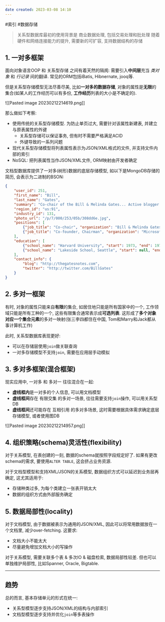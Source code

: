 ```yaml
---
date created: 2023-03-08 14:10
---
```


#索引 #数据存储

> 关系型数据库最初的使用背景是 商业数据处理, 包括交易处理和批处理
> 随着硬件和网络连接能力的提升, 需要新的可扩容, 支持数据结构的存储

## 1. 一对多框架

面向对象语言OOP 和 关系型存储 之间有着天然的隔阂: 需要引入**中间层**充当 _类对象_ 和 _行记录_ 间的翻译. 常见的ORM包括iBatis, Hibnernate, jooq等.

但是关系型存储模型无法尽善尽美, 比如**一对多的数据存储**, 对象的属性是**无限**的集合(如某人的工作经历可以有多份, **工作经历**列表的大小是不确定的).

![[Pasted image 20230212214619.png]]

那么做如下考察:

- 使用传统的关系型存储模型. 为防止单页过大, 需要针对该属性新建表, 并建立与原表属性的外键
  - 关系型存储可以保证事务, 但有时不需要严格满足ACID
  - 外键导致的一系列问题
- 现代关系型存储模型将列表属性表示为JSON/XML格式的文件, 并支持文件内部的索引
- NoSQL: 把列表属性当作JSON/XML文件, ORM映射由开发者确定

文档型数据库提供了一对多(树形)数据的底层存储模型, 如以下是MongoDB存储的简历, 会表示为二进制的BSON:

```json
{ 
	"user_id": 251, 
	"first_name": "Bill", 
	"last_name": "Gates", 
	"summary": "Co-chair of the Bill & Melinda Gates... Active blogger.", 
	"region_id": "us:91", 
	"industry_id": 131, 
	"photo_url": "/p/7/000/253/05b/308dd6e.jpg",
	"positions": [ 
		{"job_title": "Co-chair", "organization": "Bill & Melinda Gates Foundation"}, 
		{"job_title": "Co-founder, Chairman", "organization": "Microsoft"} 
	], 
	"education": [ 
		{"school_name": "Harvard University", "start": 1973, "end": 1975}, 
		{"school_name": "Lakeside School, Seattle", "start": null, "end": null} 
	], 
	"contact_info": { 
		"blog": "http://thegatesnotes.com", 
		"twitter": "http://twitter.com/BillGates" 
	}
}
```

## 2. 多对一框架

有时, 对象的属性只能来自**有限**的集合, 如居住地只能是所有国家中的一个, 工作领域只能是所有工种的一个, 这些有限集合通常表示成**可选列表**. 这形成了**多个对象对应一个集合元素**的多对一映射(张三李四都住在中国, Tom和Marry和Jack都从事计算机工作)

此时, 关系型数据库表现更好:

- 可以在存储层使用`join`做关联查询
- 一对多存储模型不支持`join`, 需要在应用层手动模拟

## 3. 多对多框架(混合框架)

现实应用中, 一对多 和 多对一 往往混合在一起:

- **虚线框内**是一对多的个人信息, 可以用文档模型
- **虚线框间**存在 有限交集 的多对一场景, 往往需要支持`join`操作, 可以用关系型DB
- **虚线框间**还可能存在 互相引用 的多对多场景, 这时需要根据具体需求确定底层存储模型, 或者使用图DB

![[Pasted image 20230212214957.png]]

## 4. 组织策略(schema)灵活性(flexibility)

对于关系模型, 在表创建的一刻, 数据的schema就按照字段规定好了. 如果有更改schema的需求, 要使用`ALTER TABLE`, 这会挤占业务资源.

对于文档型模型和支持XML/JSON的关系模型, 数据组织方式可以延迟到业务层再确定, 这尤其适用于:

- 存储种类过多, 为每个类建立一张表开销太大
- 数据的组织方式由外部服务确定

## 5. 数据局部性(locality)

对于文档模型, 由于数据被表示为通用的JSON/XML, 因此可以将常用数据放在一个文档里, 减少over-fetching. 这要求:

- 文档大小不能太大
- 尽量避免增加文档大小的写操作

对于关系模型, 需要关联多个表 & 多次IO & 磁盘检索, 数据局部性较差. 但也可以单独维护局部性, 比如Spanner, Oracle, Bigtable.

---

## 趋势

总的而言, 基本存储单元的形式在统一:

- 关系型模型逐步支持JSON/XML的结构与内部索引
- 文档型模型逐步支持并优化`join`等多表操作
